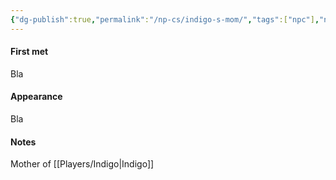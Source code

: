 ```yaml
---
{"dg-publish":true,"permalink":"/np-cs/indigo-s-mom/","tags":["npc"],"noteIcon":"🤖"}
---
```


#### First met
Bla
#### Appearance
Bla
#### Notes
Mother of [[Players/Indigo\|Indigo]]